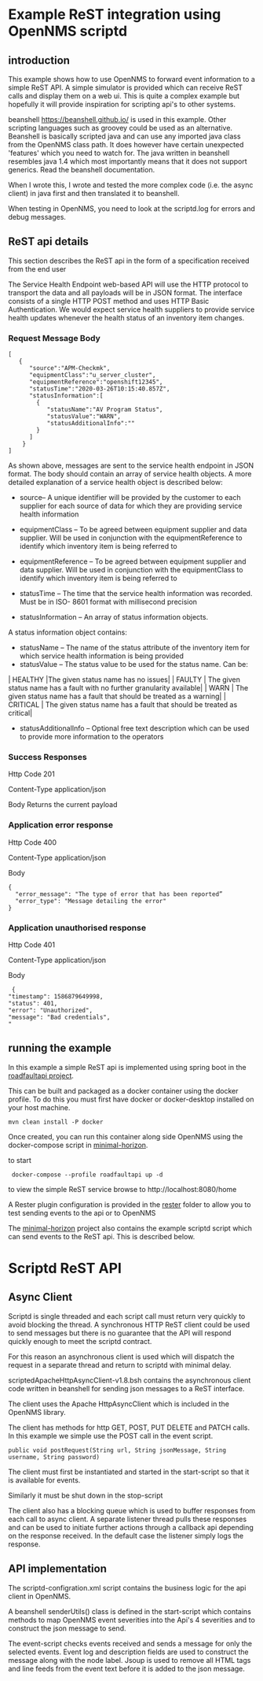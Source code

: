 # Example ReST integration using OpenNMS scriptd

## introduction

This example shows how to use OpenNMS to forward event information to a simple ReST API.
A simple simulator is provided which can receive ReST calls and display them on a web ui.
This is quite a complex example but hopefully it will provide inspiration for scripting api's to other systems.

beanshell https://beanshell.github.io/ is used in this example. 
Other scripting languages such as groovey could be used as an alternative. 
Beanshell is basically scripted java and can use any imported java class from the OpenNMS class path. 
It does however have certain unexpected 'features' which you need to watch for. 
The java written in beanshell resembles java 1.4 which most importantly means that it does not support generics. Read the beanshell documentation. 

When I wrote this, I wrote and tested the more complex code (i.e. the async client) in java first and then translated it to beanshell. 

When testing in OpenNMS, you need to look at the scriptd.log for errors and debug messages.

## ReST api details

This section describes the ReST api in the form of a specification received from the end user

The Service Health Endpoint web-based API will use the HTTP protocol to transport the data
and all payloads will be in JSON format. The interface consists of a single HTTP POST method
and uses HTTP Basic Authentication. We would expect service health suppliers to provide
service health updates whenever the health status of an inventory item changes.

### Request Message Body

```
[
   {
      "source":"APM-Checkmk",
      "equipmentClass":"u_server_cluster",
      "equipmentReference":"openshift12345",
      "statusTime":"2020-03-26T10:15:40.857Z",
      "statusInformation":[
        {
           "statusName":"AV Program Status",
           "statusValue":"WARN",
           "statusAdditionalInfo":""
        }
      ]
    }
]
```

As shown above, messages are sent to the service health endpoint in JSON format. 
The body should contain an array of service health objects. 
A more detailed explanation of a service health object is described below:

* source– A unique identifier will be provided by the customer to each supplier for each source of data for which they are providing service health information

* equipmentClass – To be agreed between equipment supplier and data supplier. Will be used in conjunction with the equipmentReference to identify which inventory item is being referred to

* equipmentReference – To be agreed between equipment supplier and data supplier. Will be
used in conjunction with the equipmentClass to identify which inventory item is being
referred to

* statusTime – The time that the service health information was recorded. Must be in ISO-
8601 format with millisecond precision

* statusInformation – An array of status information objects. 

A status information object contains:

* statusName – The name of the status attribute of the inventory item for which service
health information is being provided
* statusValue – The status value to be used for the status name. Can be:

| HEALTHY |The given status name has no issues|
| FAULTY | The given status name has a fault with no further granularity available|
| WARN | The given status name has a fault that should be treated as a warning|
| CRITICAL | The given status name has a fault that should be treated as critical|

* statusAdditionalInfo – Optional free text description which can be used to provide more
information to the  operators

### Success Responses

Http Code 201

Content-Type application/json

Body Returns the current payload 

### Application error response

Http Code 400

Content-Type application/json

Body

```
{
  "error_message": "The type of error that has been reported”
  "error_type": "Message detailing the error"
}
```

### Application unauthorised response

Http Code 401

Content-Type application/json

Body

```
 {
"timestamp": 1586879649998,
"status": 401,
"error": "Unauthorized",
"message": "Bad credentials",
"
```

## running the example

In this example a simple ReST api is implemented using spring boot in the [roadfaultapi project](../roadfaultapi).

This can be built and packaged as a docker container using the docker profile. 
To do this you must first have docker or docker-desktop installed on your host machine.

```
mvn clean install -P docker
```

Once created, you can run this container along side OpenNMS using the docker-compose script in [minimal-horizon](../minimal-horizon). 

to start

```
 docker-compose --profile roadfaultapi up -d
```

to view the simple ReST service browse to http://localhost:8080/home

A Rester plugin configuration is provided in the [rester](../rester) folder to allow you to test sending events to the api or to OpenNMS 

The [minimal-horizon](../minimal-horizon) project also contains the example scriptd script which can send events to the ReST api.
This is described below.

# Scriptd ReST API

## Async Client

Scriptd is single threaded and each script call must return very quickly to avoid blocking the thread. 
A synchronous HTTP ReST client could be used to send messages but there is no guarantee that the API will respond quickly enough to meet the scriptd contract.

For this reason an asynchronous client is used which will dispatch the request in a separate thread and return to scriptd with minimal delay. 

scriptedApacheHttpAsyncClient-v1.8.bsh contains the asynchronous client code written in beanshell for sending json messages to a ReST interface. 

The client uses the Apache HttpAsyncClient which is included in the OpenNMS library. 

The client has methods for http GET, POST, PUT DELETE and PATCH calls. 
In this example we simple use the POST call in the event script.

```
public void postRequest(String url, String jsonMessage, String username, String password)
```

The client must first be instantiated and started in the start-script so that it is available for events. 

Similarly it must be shut down in the stop-script 

The client also has a blocking queue which is used to buffer responses from each call to async client.
A separate listener thread pulls these responses and can be used to initiate further actions through a callback api depending on the response received. In the default case the listener simply logs the response.

## API implementation

The scriptd-configration.xml script contains the business logic for the api client in OpenNMS.

A beanshell senderUtils() class is defined in the start-script which contains methods to map OpenNMS event severities into the Api's 4 severities and to construct the json message to send.

The event-script checks events received and sends a message for only the selected events. 
Event log and description fields are used to construct the message along with the node label. 
Jsoup is used to remove all HTML tags and line feeds from the event text before it is added to the json message.

 